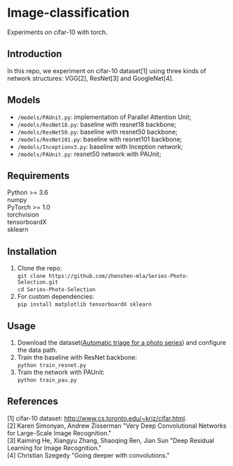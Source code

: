 # Image-classification

  Experiments on cifar-10 with torch.         
  
## Introduction
  In this repo, we experiment on cifar-10 dataset[1] using three kinds of network structures: VGG[2], ResNet[3] and GoogleNet[4].   

## Models
  * `/models/PAUnit.py`: implementation of Parallel Attention Unit;  
  * `/models/ResNet18.py`: baseline with resnet18 backbone;  
  * `/models/ResNet50.py`: baseline with resnet50 backbone;  
  * `/models/ResNet101.py`: baseline with resnet101 backbone;  
  * `/models/Inceptionv3.py`: baseline with Inception network;  
  * `/models/PAUnit.py`: resnet50 network with PAUnit;   
  
## Requirements  

  Python >= 3.6  
  numpy  
  PyTorch >= 1.0  
  torchvision  
  tensorboardX  
  sklearn  
  

## Installation
  1. Clone the repo:   
    ```
    git clone https://github.com/zhenshen-mla/Series-Photo-Selection.git   
    ```   
    ```
    cd Series-Photo-Selection  
    ```
  2. For custom dependencies:   
    ```
    pip install matplotlib tensorboardX sklearn   
    ```
## Usage   
  1. Download the dataset([Automatic triage for a photo series](https://phototriage.cs.princeton.edu/dataset.html)) and configure the data path.   
  2. Train the baseline with ResNet backbone:  
  ``` python train_resnet.py ```  
  3. Train the network with PAUnit:  
  ``` python train_pau.py ```  
  
## References
  [1] cifar-10 dataset: http://www.cs.toronto.edu/~kriz/cifar.html.  
  [2] Karen Simonyan, Andrew Zisserman "Very Deep Convolutional Networks for Large-Scale Image Recognition."   
  [3] Kaiming He, Xiangyu Zhang, Shaoqing Ren, Jian Sun "Deep Residual Learning for Image Recognition."    
  [4] Christian Szegedy "Going deeper with convolutions."  
